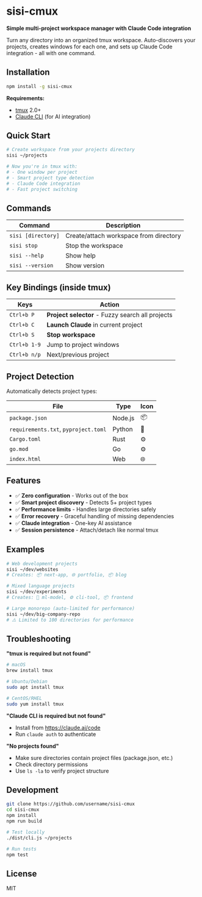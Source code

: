 # sisi-cmux

**Simple multi-project workspace manager with Claude Code integration**

Turn any directory into an organized tmux workspace. Auto-discovers your projects, creates windows for each one, and sets up Claude Code integration - all with one command.

## Installation

```bash
npm install -g sisi-cmux
```

**Requirements:**
- [tmux](https://tmux.github.io/) 2.0+
- [Claude CLI](https://claude.ai/code) (for AI integration)

## Quick Start

```bash
# Create workspace from your projects directory
sisi ~/projects

# Now you're in tmux with:
# - One window per project
# - Smart project type detection
# - Claude Code integration
# - Fast project switching
```

## Commands

| Command | Description |
|---------|-------------|
| `sisi [directory]` | Create/attach workspace from directory |
| `sisi stop` | Stop the workspace |
| `sisi --help` | Show help |
| `sisi --version` | Show version |

## Key Bindings (inside tmux)

| Keys | Action |
|------|--------|
| `Ctrl+b P` | **Project selector** - Fuzzy search all projects |
| `Ctrl+b C` | **Launch Claude** in current project |
| `Ctrl+b S` | **Stop workspace** |
| `Ctrl+b 1-9` | Jump to project windows |
| `Ctrl+b n/p` | Next/previous project |

## Project Detection

Automatically detects project types:

| File | Type | Icon |
|------|------|------|
| `package.json` | Node.js | 📦 |
| `requirements.txt`, `pyproject.toml` | Python | 🐍 |
| `Cargo.toml` | Rust | ⚙️ |
| `go.mod` | Go | ⚙️ |
| `index.html` | Web | 🌐 |

## Features

- ✅ **Zero configuration** - Works out of the box
- ✅ **Smart project discovery** - Detects 5+ project types
- ✅ **Performance limits** - Handles large directories safely
- ✅ **Error recovery** - Graceful handling of missing dependencies
- ✅ **Claude integration** - One-key AI assistance
- ✅ **Session persistence** - Attach/detach like normal tmux

## Examples

```bash
# Web development projects
sisi ~/dev/websites
# Creates: 📦 next-app, 🌐 portfolio, 📦 blog

# Mixed language projects  
sisi ~/dev/experiments
# Creates: 🐍 ml-model, ⚙️ cli-tool, 📦 frontend

# Large monorepo (auto-limited for performance)
sisi ~/dev/big-company-repo
# ⚠️ Limited to 100 directories for performance
```

## Troubleshooting

**"tmux is required but not found"**
```bash
# macOS
brew install tmux

# Ubuntu/Debian
sudo apt install tmux

# CentOS/RHEL
sudo yum install tmux
```

**"Claude CLI is required but not found"**
- Install from https://claude.ai/code
- Run `claude auth` to authenticate

**"No projects found"**
- Make sure directories contain project files (package.json, etc.)
- Check directory permissions
- Use `ls -la` to verify project structure

## Development

```bash
git clone https://github.com/username/sisi-cmux
cd sisi-cmux
npm install
npm run build

# Test locally
./dist/cli.js ~/projects

# Run tests
npm test
```

## License

MIT
